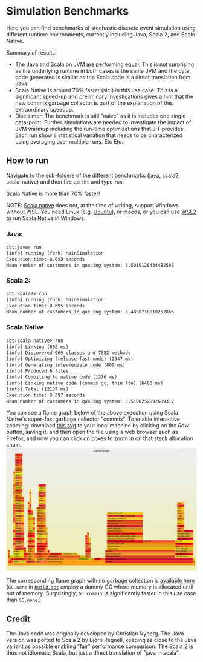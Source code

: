 # Simulation Benchmarks 

Here you can find benchmarks of stochastic discrete event simulation using different runtime environments, currently including Java, Scala 2, and Scala Native.


Summary of results:
* The Java and Scala on JVM are performing equal. This is not surprising as the underlying runtime in both cases is the same JVM and the byte code generated is similar as the Scala code is a direct translation from Java.
* Scala Native is around 70% faster (sic!) in this use case. This is a significant speed-up and preliminary investigations gives a hint that the new commix garbage collector is part of the explanation of this extraordinary speedup.
* Disclaimer: The benchmark is still "naive" as it is includes one single data-point. Further simulations are needed to investigate the impact of JVM warmup including the run-time optimizations that JIT provides. Each run show a statistical variation that needs to be characterized using averaging over multiple runs. Etc Etc.  

## How to run 
Navigate to the sub-folders of the different benchmarks (java, scala2, scala-native) and then fire up `sbt` and type `run`.

Scala Native is more than 70% faster!  

NOTE: [Scala native](http://www.scala-native.org) does not, at the time of writing, support Windows without WSL. You need Linux (e.g. [Ubuntu](https://ubuntu.com/download/desktop)), or macos, or you can use [WSL2](https://docs.microsoft.com/en-us/windows/wsl/) to run Scala Native in Windows. 

### Java:
```
sbt:java> run
[info] running (fork) MainSimulation 
Execution time: 0.693 seconds
Mean number of customers in queuing system: 3.5019126434482586
```
### Scala 2:
```
sbt:scala2> run
[info] running (fork) MainSimulation 
Execution time: 0.695 seconds
Mean number of customers in queuing system: 3.4850718010252866
```
### Scala Native 
```
sbt:scala-native> run
[info] Linking (662 ms)
[info] Discovered 969 classes and 7882 methods
[info] Optimizing (release-fast mode) (2947 ms)
[info] Generating intermediate code (809 ms)
[info] Produced 8 files
[info] Compiling to native code (1276 ms)
[info] Linking native code (commix gc, thin lto) (6400 ms)
[info] Total (12137 ms)
Execution time: 0.397 seconds
Mean number of customers in queuing system: 3.5100252092689312
```

You can see a flame graph below of the above execution using Scala Native's super-fast garbage collector "commix".
To enable interactive zooming: download [this svg](https://github.com/lunduniversity/scalades/blob/main/benchmark/scala-native/kernel-GC-commix.svg) to your local machine by clicking on the *Raw* button, saving it, and then open the file using a web browser such as Firefox, and now you can click on boxes to zoom in on that stack allocation chain. 
<img src="./scala-native/kernel-GC-commix.svg">

The corresponding flame graph with no garbage collection is [available here](https://github.com/lunduniversity/scalades/blob/main/benchmark/scala-native/kernel-GC-none.svg) (`GC.none` in [`build.sbt`](./scala-native/build.sbt) employ a dummy GC where memory is allocated until out of memory. Surprisingly, `GC.commix` is significantly faster in this use case than `GC.none`.)

## Credit

The Java code was originally developed by Christian Nyberg. The Java version was ported to Scala 2 by Björn Regnell, keeping as close to the Java variant as possible enabling "fair" performance comparison. The Scala 2 is thus not idiomatic Scala, but just a direct translation of "java in scala".
